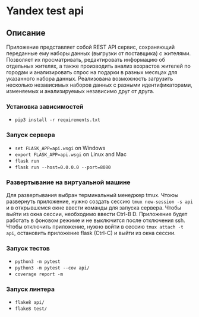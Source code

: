 # Yandex test api

## Описание
Приложение представляет собой REST API сервис, сохраняющий переданные ему наборы данных 
(выгрузки от поставщика) c жителями.
Позволяет их просматривать, редактировать информацию об отдельных жителях, 
а также производить анализ возрастов жителей по городам и 
анализировать спрос на подарки в разных месяцах для указанного набора данных.
Реализована возможность загрузить несколько независимых наборов
данных с разными идентификаторами, изменяемых
и анализируемых независимо друг от друга.

### Установка зависимостей
* `pip3 install -r requirements.txt`

### Запуск сервера
* `set FLASK_APP=api.wsgi` on Windows
* `export FLASK_APP=api.wsgi` on Linux and Mac
* `flask run`
* `flask run --host=0.0.0.0 --port=8080`

### Развертывание на виртуальной машине
Для развертывания выбран терминальный менеджер tmux. Чтоюы развернуть приложение, нужно создать сессию 
`tmux new-session -s api` и в открывшемся окне ввести команды для запуска сервера.
Чтобы выйти из окна сессии, необходимо ввести Ctrl-B D.
Приложение будет работать в фоновом режиме и не выключится после отключения ssh.
Чтобы отключить приложение, нужно войти в сессию `tmux attach -t api`, остановить приложение flask (Ctrl-C) и выйти из окна сессии.

### Запуск тестов
* `python3 -m pytest`
* `python3 -m pytest --cov api/`
* `coverage report -m`

### Запуск линтера
* `flake8 api/`
* `flake8 test/`
